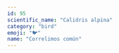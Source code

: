 ```yaml
---
id: 95
scientific_name: "Calidris alpina"
category: "bird"
emoji: "🐦"
name: "Correlimos común"
---
```

